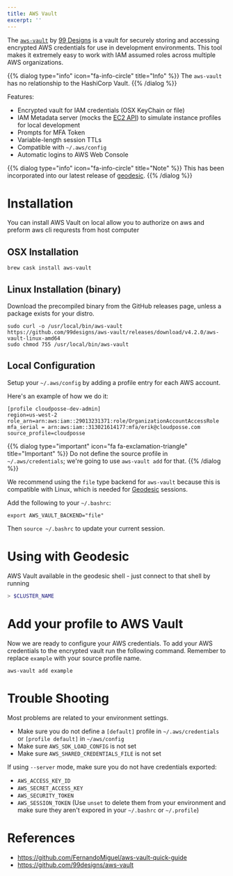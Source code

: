 ```yaml
---
title: AWS Vault
excerpt: ''
---
```


The [`aws-vault`](https://github.com/99designs/aws-vault) by [99 Designs](https://99designs.com/) is a vault for securely storing and accessing encrypted AWS credentials for use in development environments. This tool makes it extremely easy to work with IAM assumed roles across multiple AWS organizations.

{{% dialog type="info" icon="fa-info-circle" title="Info" %}}
The `aws-vault` has no relationship to the HashiCorp Vault.
{{% /dialog %}}

Features:

- Encrypted vault for IAM credentials (OSX KeyChain or file)
- IAM Metadata server (mocks the [EC2 API](https://docs.aws.amazon.com/AWSEC2/latest/UserGuide/ec2-instance-metadata.html)) to simulate instance profiles for local development
- Prompts for MFA Token
- Variable-length session TTLs
- Compatible with `~/.aws/config`
- Automatic logins to AWS Web Console

{{% dialog type="info" icon="fa-info-circle" title="Note" %}}
This has been incorporated into our latest release of [geodesic](https://docs.cloudposse.com/blog/new-major-release-of-geodesic).
{{% /dialog %}}

# Installation

You can install AWS Vault on local allow you to authorize on aws and preform aws cli requrests from host computer

## OSX Installation

```
brew cask install aws-vault
```

## Linux Installation (binary)

Download the precompiled binary from the GitHub releases page, unless a package exists for your distro.

```
sudo curl -o /usr/local/bin/aws-vault https://github.com/99designs/aws-vault/releases/download/v4.2.0/aws-vault-linux-amd64
sudo chmod 755 /usr/local/bin/aws-vault
```

## Local Configuration

Setup your `~/.aws/config` by adding a profile entry for each AWS account.

Here's an example of how we do it:

```
[profile cloudposse-dev-admin]
region=us-west-2
role_arn=arn:aws:iam::29013231371:role/OrganizationAccountAccessRole
mfa_serial = arn:aws:iam::313021614177:mfa/erik@cloudposse.com
source_profile=cloudposse
```

{{% dialog type="important" icon="fa fa-exclamation-triangle" title="Important" %}}
Do not define the source profile in `~/.aws/credentials`; we're going to use `aws-vault add` for that.
{{% /dialog %}}

We recommend using the `file` type backend for `aws-vault` because this is compatible with Linux, which is needed for [Geodesic](/geodesic) sessions.

Add the following to your `~/.bashrc`:

```
export AWS_VAULT_BACKEND="file"
```

Then `source ~/.bashrc` to update your current session.

# Using with Geodesic

AWS Vault available in the geodesic shell - just connect to that shell by running

```bash
> $CLUSTER_NAME
```

# Add your profile to AWS Vault

Now we are ready to configure your AWS credentials. To add your AWS credentials to the encrypted vault run the following command. Remember to replace `example` with your source profile name.

```
aws-vault add example
```

# Trouble Shooting

Most problems are related to your environment settings.

- Make sure you do not define a `[default]` profile in `~/.aws/credentials` or `[profile default]` in `~/aws/config`
- Make sure `AWS_SDK_LOAD_CONFIG` is not set
- Make sure `AWS_SHARED_CREDENTIALS_FILE` is not set

If using `--server` mode, make sure you do not have credentials exported:

- `AWS_ACCESS_KEY_ID`
- `AWS_SECRET_ACCESS_KEY`
- `AWS_SECURITY_TOKEN`
- `AWS_SESSION_TOKEN` (Use `unset` to delete them from your environment and make sure they aren't expored in your `~/.bashrc` or `~/.profile`)

# References

- <https://github.com/FernandoMiguel/aws-vault-quick-guide>
- <https://github.com/99designs/aws-vault>
